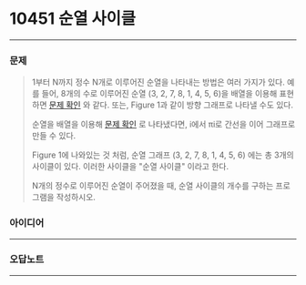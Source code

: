 # 10451 순열 사이클
------------
### 문제

>1부터 N까지 정수 N개로 이루어진 순열을 나타내는 방법은 여러 가지가 있다. 예를 들어, 8개의 수로 이루어진 순열 (3, 2, 7, 8, 1, 4, 5, 6)을 배열을 이용해 표현하면 [문제 확인](https://www.acmicpc.net/problem/10451) 와 같다. 또는, Figure 1과 같이 방향 그래프로 나타낼 수도 있다.
>
>순열을 배열을 이용해 [문제 확인](https://www.acmicpc.net/problem/10451) 로 나타냈다면, i에서 πi로 간선을 이어 그래프로 만들 수 있다.
>
>Figure 1에 나와있는 것 처럼, 순열 그래프 (3, 2, 7, 8, 1, 4, 5, 6) 에는 총 3개의 사이클이 있다. 이러한 사이클을 "순열 사이클" 이라고 한다.
>
>N개의 정수로 이루어진 순열이 주어졌을 때, 순열 사이클의 개수를 구하는 프로그램을 작성하시오.

### 아이디어 
----------

### 오답노트
----------
